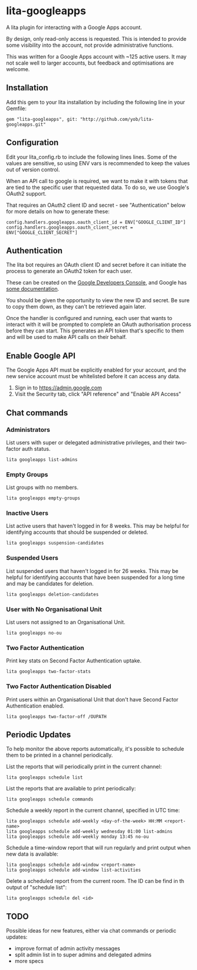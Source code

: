 # lita-googleapps

A lita plugin for interacting with a Google Apps account.

By design, only read-only access is requested. This is intended to provide some visibility
into the account, not provide administrative functions.

This was written for a Google Apps account with ~125 active users. It may not scale
well to larger accounts, but feedback and optimisations are welcome.

## Installation

Add this gem to your lita installation by including the following line in your Gemfile:

    gem "lita-googleapps", git: "http://github.com/yob/lita-googleapps.git"

## Configuration

Edit your lita\_config.rb to include the following lines lines. Some of the
values are sensitive, so using ENV vars is recommended to keep the values out
of version control.

When an API call to google is required, we want to make it with tokens that
are tied to the specific user that requested data. To do so, we use Google's
OAuth2 support.

That requires an OAuth2 client ID and secret - see "Authentication" below for more
details on how to generate these:

    config.handlers.googleapps.oauth_client_id = ENV["GOOGLE_CLIENT_ID"]
    config.handlers.googleapps.oauth_client_secret = ENV["GOOGLE_CLIENT_SECRET"]

## Authentication

The lita bot requires an OAuth client ID and secret before it can initiate
the process to generate an OAuth2 token for each user.

These can be created on the [Google Developers
Console](https://console.developers.google.com/), and Google has [some
documentation](https://developers.google.com/identity/protocols/OAuth2).

You should be given the opportunity to view the new ID and secret. Be sure to copy them
down, as they can't be retrieved again later.

Once the handler is configured and running, each user that wants to interact with it
will be prompted to complete an OAuth authorisation process before they can start. This
generates an API token that's specific to them and will be used to make API calls on
their behalf.

## Enable Google API

The Google Apps API must be explicitly enabled for your account, and the new service account
must be whitelisted before it can access any data.

1. Sign in to https://admin.google.com
2. Visit the Security tab, click "API reference" and "Enable API Access"

## Chat commands

### Administrators

List users with super or delegated administrative privileges, and their two-factor
auth status.

    lita googleapps list-admins

### Empty Groups

List groups with no members.

    lita googleapps empty-groups

### Inactive Users

List active users that haven't logged in for 8 weeks.  This may be helpful for
identifying accounts that should be suspended or deleted.

    lita googleapps suspension-candidates

### Suspended Users

List suspended users that haven't logged in for 26 weeks. This may be helpful
for identifying accounts that have been suspended for a long time and may be
candidates for deletion.

    lita googleapps deletion-candidates

### User with No Organisational Unit

List users not assigned to an Organisational Unit.

    lita googleapps no-ou

### Two Factor Authentication

Print key stats on Second Factor Authentication uptake.

    lita googleapps two-factor-stats

### Two Factor Authentication Disabled

Print users within an Organisational Unit that don't have Second Factor Authentication enabled.

    lita googleapps two-factor-off /OUPATH

## Periodic Updates

To help monitor the above reports automatically, it's possible to schedule them to be printed in
a channel periodically.

List the reports that will periodically print in the current channel:

    lita googleapps schedule list

List the reports that are available to print periodically:

    lita googleapps schedule commands

Schedule a weekly report in the current channel, specified in UTC time:

    lita googleapps schedule add-weekly <day-of-the-week> HH:MM <report-name>
    lita googleapps schedule add-weekly wednesday 01:00 list-admins
    lita googleapps schedule add-weekly monday 13:45 no-ou

Schedule a time-window report that will run regularly and print output when
new data is available:
    
    lita googleapps schedule add-window <report-name>
    lita googleapps schedule add-window list-activities

Delete a scheduled report from the current room. The ID can be find in th
output of "schedule list":

    lita googleapps schedule del <id>

## TODO

Possible ideas for new features, either via chat commands or periodic updates:

* improve format of admin activity messages
* split admin list in to super admins and delegated admins
* more specs
